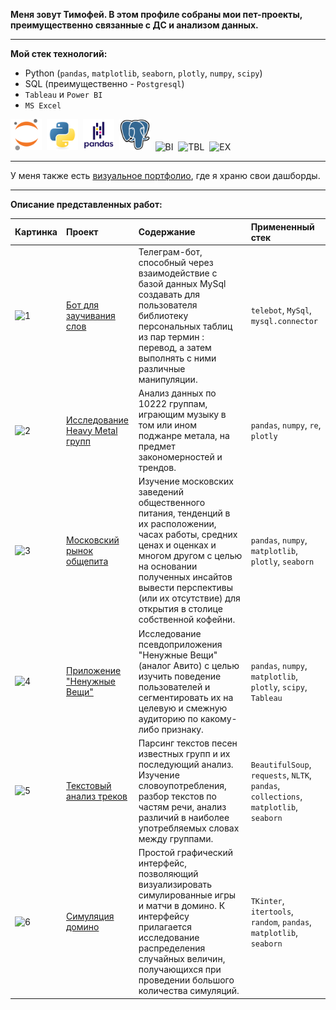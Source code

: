 <b>Меня зовут Тимофей. В этом профиле собраны мои пет-проекты, преимущественно связанные с ДС и анализом данных.</b>

---

<b>Мой стек технологий:</b>

- Python (`pandas`, `matplotlib`, `seaborn`, `plotly`, `numpy`, `scipy`)
- SQL (преимущественно - `Postgresql`)
- `Tableau` и `Power BI`
- `MS Excel`

<div>
  <img src="https://raw.githubusercontent.com/devicons/devicon/1119b9f84c0290e0f0b38982099a2bd027a48bf1/icons/jupyter/jupyter-original.svg" title="JN" alt="JN" width="50" height="50"/>&nbsp;
    <img src="https://raw.githubusercontent.com/devicons/devicon/1119b9f84c0290e0f0b38982099a2bd027a48bf1/icons/python/python-original.svg" title="PD" alt="PD" width="50" height="50"/>&nbsp;
  <img src="https://raw.githubusercontent.com/devicons/devicon/1119b9f84c0290e0f0b38982099a2bd027a48bf1/icons/pandas/pandas-original-wordmark.svg" title="PD" alt="PD" width="50" height="50"/>&nbsp; 
  <img src="https://raw.githubusercontent.com/devicons/devicon/1119b9f84c0290e0f0b38982099a2bd027a48bf1/icons/postgresql/postgresql-original.svg" title="PGS" alt="PGS" width="50" height="50"/>&nbsp;
    <img src="https://upload.wikimedia.org/wikipedia/commons/thumb/c/cf/New_Power_BI_Logo.svg/630px-New_Power_BI_Logo.svg.png" title="BI" alt="BI" width="50" height="50"/>&nbsp;
  <img src="https://www.lib.washington.edu/dataservices/images/Tableau_Software_logo.png/image" title="TBL" alt="TBL" width="70" height="50"/>&nbsp;  
  <img src="https://upload.wikimedia.org/wikipedia/commons/thumb/3/34/Microsoft_Office_Excel_%282019%E2%80%93present%29.svg/2203px-Microsoft_Office_Excel_%282019%E2%80%93present%29.svg.png" title="EX" alt="EX" width="50" height="50"/>&nbsp;  
</div>

---

У меня также есть [визуальное портфолио](http://visual-collection.tilda.ws), где я храню свои дашборды.

---

**Описание представленных работ:**

| Картинка | Проект | Содержание | Примененный стек |
| :---------------------- | :---------------------- | :---------------------- | :---------------------- |
| <img src="https://pngicon.ru/file/uploads/telegram-128x128.png" title="1" alt="1" width="60" height="60"/> | [Бот для заучивания слов](https://github.com/Wishmas/Memory-Jar-the-telegram-bot) | Телеграм-бот, способный через взаимодействие с базой данных MySql создавать для пользователя библиотеку персональных таблиц из пар термин : перевод, а затем выполнять с ними различные манипуляции. | `telebot`, `MySql`, `mysql.connector` |
| <img src="https://pngicon.ru/file/uploads/111H-128x128.png" title="2" alt="2" width="60" height="60"/> | [Исследование Heavy Metal групп](https://github.com/Wishmas/Revealing-data-about-heavy-metal-) | Анализ данных по 10222 группам, играющим музыку в том или ином поджанре метала, на предмет закономерностей и трендов. | `pandas`, `numpy`, `re`, `plotly` |
| <img src="https://emojis.wiki/emoji-pics/google/hot-beverage-google.png" title="3" alt="3" width="60" height="60"/> | [Московский рынок общепита](https://github.com/Wishmas/Analysis-of-the-Moscow-catering-market) | Изучение московских заведений общественного питания, тенденций в их расположении, часах работы, средних ценах и оценках и многом другом с целью на основании полученных инсайтов вывести перспективы (или их отсутствие) для открытия в столице собственной кофейни. | `pandas`, `numpy`, `matplotlib`, `plotly`, `seaborn` |
| <img src="https://pngicon.ru/file/uploads/rubashka.png" title="4" alt="4" width="60" height="60"/> | [Приложение "Ненужные Вещи"](https://github.com/Wishmas/Unnecessary-Things-the-application-analysis) | Исследование псевдоприложения "Ненужные Вещи" (аналог Авито) с целью изучить поведение пользователей и сегментировать их на целевую и смежную аудиторию по какому-либо признаку. | `pandas`, `numpy`, `matplotlib`, `plotly`, `scipy`, `Tableau` |
| <img src="https://pngicon.ru/file/uploads/poisk.png" title="5" alt="5" width="60" height="60"/> | [Текстовый анализ треков](https://github.com/Wishmas/Text-analysis-of-metal-songs) | Парсинг текстов песен известных групп и их последующий анализ. Изучение словоупотребления, разбор текстов по частям речи, анализ различий в наиболее употребляемых словах между группами. | `BeautifulSoup`, `requests`, `NLTK`, `pandas`, `collections`, `matplotlib`, `seaborn`| 
| <img src="http://pngimg.com/uploads/dominoes/small/dominoes_PNG72.png" title="6" alt="6" width="60" height="60"/> | [Симуляция домино](https://github.com/Wishmas/Domino-Simulation) | Простой графический интерфейс, позволяющий визуализировать симулированные игры и матчи в домино. К интерфейсу прилагается исследование распределения случайных величин, получающихся при проведении большого количества симуляций. | `TKinter`, `itertools`, `random`, `pandas`, `matplotlib`, `seaborn`| 
